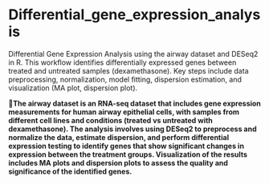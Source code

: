 # Differential_gene_expression_analysis
Differential Gene Expression Analysis using the airway dataset and DESeq2 in R. This workflow identifies differentially expressed genes between treated and untreated samples (dexamethasone). Key steps include data preprocessing, normalization, model fitting, dispersion estimation, and visualization (MA plot, dispersion plot).


🧬**The airway dataset is an RNA-seq dataset that includes gene expression measurements for human airway epithelial cells, with samples from different cell lines and conditions (treated vs untreated with dexamethasone). The analysis involves using DESeq2 to preprocess and normalize the data, estimate dispersion, and perform differential expression testing to identify genes that show significant changes in expression between the treatment groups. Visualization of the results includes MA plots and dispersion plots to assess the quality and significance of the identified genes.**
